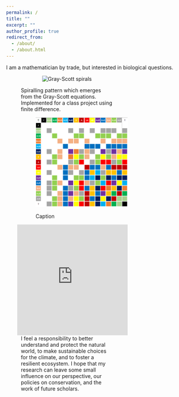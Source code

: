 ```yaml
---
permalink: /
title: ""
excerpt: ""
author_profile: true
redirect_from: 
  - /about/
  - /about.html
---
```


I am a mathematician by trade, but interested in biological questions.
<figure style="width:250px;">
	<p style="text-align:center">
	<img src="/images/Reaction-Diffusion.gif" alt = "Gray-Scott spirals" width="250px"/>
	<figcaption>Spiralling pattern which emerges from the Gray-Scott equations. Implemented for a class project using finite difference.</figcaption>
	</p>

 <figure style="width:250px;">
	<p style="text-align:center">
	<img src="/images/sheffer_stroke.png" alt = "Sheffer Stroke" width="250">
	<figcaption> Caption </figcaption>
	</p>

 
<iframe align="right" width = "300" height="300" scrolling="no" frameborder="no" allow="autoplay" src="https://w.soundcloud.com/player/?url=https%3A//api.soundcloud.com/tracks/910474474&color=%23ff5500&auto_play=false&hide_related=false&show_comments=true&show_user=true&show_reposts=false&show_teaser=true&visual=true"></iframe>
</figure>

I feel a responsibility to better understand and protect the natural world, to make sustainable choices for the climate, and to foster a resilient ecosystem. I hope that my research can leave some small influence on our perspective, our policies on conservation, and the work of future scholars.
